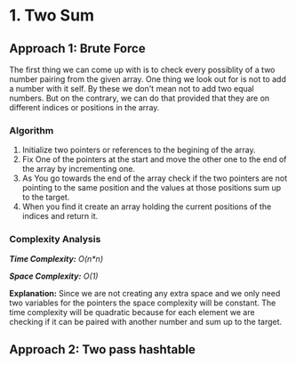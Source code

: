 # 1. Two Sum

## Approach 1: Brute Force
The first thing we can come up with is to check every possiblity of a two number pairing from the given array. One thing we look out for is not to add a number with it self. By these we don't mean not to add two equal numbers. But on the contrary, we can do that provided that they are on different indices or positions in the array.

### Algorithm
1. Initialize two pointers or references to the begining of the array.
2. Fix One of the pointers at the start and move the other one to the end of the array by incrementing one.
3. As You go towards the end of the array check if the two pointers are not pointing to the same position and the values at those positions sum up to the target.
4. When you find it create an array holding the current positions of the indices and return it.

### Complexity Analysis

*__Time Complexity:__ O(n\*n)*

*__Space Complexity:__ O(1)*

__Explanation:__ Since we are not creating any extra space and we only need two variables for the pointers the space complexity will be constant. The time complexity will be quadratic because for each element we are checking if it can be paired with another number and sum up to the target.



## Approach 2: Two pass hashtable
